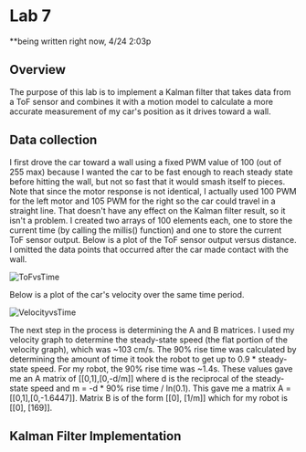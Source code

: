 # Lab 7
**being written right now, 4/24 2:03p
## Overview
The purpose of this lab is to implement a Kalman filter that takes data from a ToF sensor and combines it with a motion model to calculate a more accurate measurement of my car's position as it drives toward a wall. 
## Data collection
I first drove the car toward a wall using a fixed PWM value of 100 (out of 255 max) because I wanted the car to be fast enough to reach steady state before hitting the wall, but not so fast that it would smash itself to pieces. Note that since the motor response is not identical, I actually used 100 PWM for the left motor and 105 PWM for the right so the car could travel in a straight line. That doesn't have any effect on the Kalman filter result, so it isn't a problem. I created two arrays of 100 elements each, one to store the current time (by calling the millis() function) and one to store the current ToF sensor output. Below is a plot of the ToF sensor output versus distance. I omitted the data points that occurred after the car made contact with the wall. 

![ToFvsTime](https://user-images.githubusercontent.com/71809396/164991541-1f12b7db-a57d-4bab-885e-8405f692b33e.png)

Below is a plot of the car's velocity over the same time period. 

![VelocityvsTime](https://user-images.githubusercontent.com/71809396/164992494-d13a7b32-578f-4a7d-ad8f-4a542a188b9c.png)

The next step in the process is determining the A and B matrices. I used my velocity graph to determine the steady-state speed (the flat portion of the velocity graph), which was ~103 cm/s. The 90% rise time was calculated by determining the amount of time it took the robot to get up to 0.9 * steady-state speed. For my robot, the 90% rise time was ~1.4s. These values gave me an A matrix of [[0,1],[0,-d/m]] where d is the reciprocal of the steady-state speed and m = -d * 90% rise time / ln(0.1). This gave me a matrix A = [[0,1],[0,-1.6447]]. Matrix B is of the form [[0], [1/m]] which for my robot is [[0], [169]]. 

## Kalman Filter Implementation

